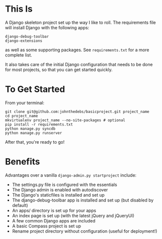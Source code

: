 This Is
=======

A Django skeleton project set up the way I like to roll. The
requirements file will install Django with the following apps:

    django-debug-toolbar
    django-extensions

as well as some supporting packages. See `requirements.txt` for a more
complete list.

It also takes care of the initial Django configuration that needs to be
done for most projects, so that you can get started quickly.

To Get Started
==============

From your terminal:

    git clone git@github.com:johnthedebs/basicproject.git project_name
    cd project_name
    mkvirtualenv project_name --no-site-packages # optional
    pip install -r requirements.txt
    python manage.py syncdb
    python manage.py runserver

After that, you're ready to go!

Benefits
========

Advantages over a vanilla `django-admin.py startproject` include:

 * The settings.py file is configured with the essentials
 * The Django admin is enabled with autodiscover
 * The Django's staticfiles is installed and set up
 * The django-debug-toolbar app is installed and set up (but disabled by default)
 * An apps/ directory is set up for your apps
 * An index page is set up (with the latest jQuery and jQueryUI)
 * A few common Django apps are included
 * A basic Compass project is set up
 * Rename project directory without configuration (useful for deployment!)
